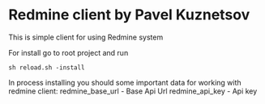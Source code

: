 # Redmine client by Pavel Kuznetsov

This is simple client for using Redmine system

For install go to root project and run
```
sh reload.sh -install
```

In process installing you should some important data for working with redmine client:
    redmine_base_url  - Base Api Url
    redmine_api_key   - Api key